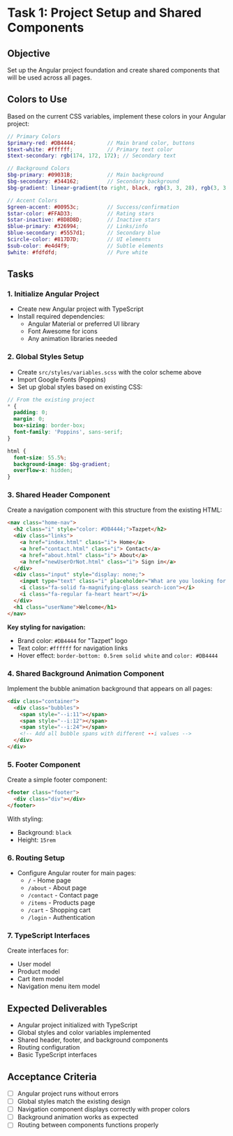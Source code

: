 # Task 1: Project Setup and Shared Components

## Objective
Set up the Angular project foundation and create shared components that will be used across all pages.

## Colors to Use
Based on the current CSS variables, implement these colors in your Angular project:

```scss
// Primary Colors
$primary-red: #DB4444;          // Main brand color, buttons
$text-white: #ffffff;           // Primary text color
$text-secondary: rgb(174, 172, 172); // Secondary text

// Background Colors  
$bg-primary: #09031B;           // Main background
$bg-secondary: #344162;         // Secondary background
$bg-gradient: linear-gradient(to right, black, rgb(3, 3, 28), rgb(3, 3, 28), black);

// Accent Colors
$green-accent: #00953c;         // Success/confirmation
$star-color: #FFAD33;           // Rating stars
$star-inactive: #8D8D8D;        // Inactive stars
$blue-primary: #326994;         // Links/info
$blue-secondary: #5557d1;       // Secondary blue
$circle-color: #817D7D;         // UI elements
$sub-color: #e4d4f9;            // Subtle elements
$white: #fdfdfd;                // Pure white
```

## Tasks

### 1. Initialize Angular Project
- Create new Angular project with TypeScript
- Install required dependencies:
  - Angular Material or preferred UI library
  - Font Awesome for icons
  - Any animation libraries needed

### 2. Global Styles Setup
- Create `src/styles/variables.scss` with the color scheme above
- Import Google Fonts (Poppins)
- Set up global styles based on existing CSS:

```scss
// From the existing project
* {
  padding: 0;
  margin: 0;
  box-sizing: border-box;
  font-family: 'Poppins', sans-serif;
}

html {
  font-size: 55.5%;
  background-image: $bg-gradient;
  overflow-x: hidden;
}
```

### 3. Shared Header Component
Create a navigation component with this structure from the existing HTML:

```html
<nav class="home-nav">
  <h2 class="i" style="color: #DB4444;">Tazpet</h2>
  <div class="links">
    <a href="index.html" class="i"> Home</a>
    <a href="contact.html" class="i"> Contact</a>
    <a href="about.html" class="i"> About</a>
    <a href="newUserOrNot.html" class="i"> Sign in</a>
  </div>
  <div class="input" style="display: none;">
    <input type="text" class="i" placeholder="What are you looking for ?">
    <i class="fa-solid fa-magnifying-glass search-icon"></i>
    <i class="fa-regular fa-heart heart"></i>
  </div>
  <h1 class="userName">Welcome</h1>
</nav>
```

**Key styling for navigation:**
- Brand color: `#DB4444` for "Tazpet" logo
- Text color: `#ffffff` for navigation links
- Hover effect: `border-bottom: 0.5rem solid white` and `color: #DB4444`

### 4. Shared Background Animation Component
Implement the bubble animation background that appears on all pages:

```html
<div class="container">
  <div class="bubbles">
    <span style="--i:11"></span>
    <span style="--i:12"></span>
    <span style="--i:24"></span>
    <!-- Add all bubble spans with different --i values -->
  </div>
</div>
```

### 5. Footer Component
Create a simple footer component:

```html
<footer class="footer">
  <div class="div"></div>
</footer>
```

With styling:
- Background: `black`
- Height: `15rem`

### 6. Routing Setup
- Configure Angular router for main pages:
  - `/` - Home page
  - `/about` - About page
  - `/contact` - Contact page
  - `/items` - Products page
  - `/cart` - Shopping cart
  - `/login` - Authentication

### 7. TypeScript Interfaces
Create interfaces for:
- User model
- Product model
- Cart item model
- Navigation menu item model

## Expected Deliverables
- Angular project initialized with TypeScript
- Global styles and color variables implemented
- Shared header, footer, and background components
- Routing configuration
- Basic TypeScript interfaces

## Acceptance Criteria
- [ ] Angular project runs without errors
- [ ] Global styles match the existing design
- [ ] Navigation component displays correctly with proper colors
- [ ] Background animation works as expected
- [ ] Routing between components functions properly
